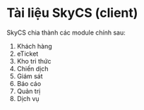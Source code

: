 # Tài liệu SkyCS (client)

SkyCS chia thành các module chính sau:
1. Khách hàng
2. eTicket
3. Kho tri thức
4. Chiến dịch
5. Giám sát
6. Báo cáo
7. Quản trị
8. Dịch vụ

